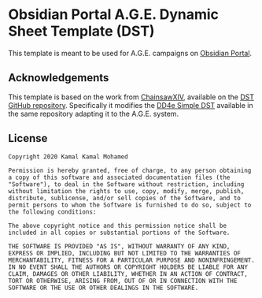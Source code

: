 # Obsidian Portal A.G.E. Dynamic Sheet Template (DST)

This template is meant to be used for A.G.E. campaigns on [Obsidian Portal](https://www.obsidianportal.com/).

## Acknowledgements

This template is based on the work from [ChainsawXIV](https://github.com/ChainsawXIV), available on the [DST GitHub repository](https://github.com/ChainsawXIV/DST). Specifically it modifies the [DD4e Simple DST](https://github.com/ChainsawXIV/DST/tree/master/sheets/chainsawxiv_dd4e_simple) available in the same repository adapting it to the A.G.E. system.

## License

```
Copyright 2020 Kamal Kamal Mohamed

Permission is hereby granted, free of charge, to any person obtaining a copy of this software and associated documentation files (the "Software"), to deal in the Software without restriction, including without limitation the rights to use, copy, modify, merge, publish, distribute, sublicense, and/or sell copies of the Software, and to permit persons to whom the Software is furnished to do so, subject to the following conditions:

The above copyright notice and this permission notice shall be included in all copies or substantial portions of the Software.

THE SOFTWARE IS PROVIDED "AS IS", WITHOUT WARRANTY OF ANY KIND, EXPRESS OR IMPLIED, INCLUDING BUT NOT LIMITED TO THE WARRANTIES OF MERCHANTABILITY, FITNESS FOR A PARTICULAR PURPOSE AND NONINFRINGEMENT. IN NO EVENT SHALL THE AUTHORS OR COPYRIGHT HOLDERS BE LIABLE FOR ANY CLAIM, DAMAGES OR OTHER LIABILITY, WHETHER IN AN ACTION OF CONTRACT, TORT OR OTHERWISE, ARISING FROM, OUT OF OR IN CONNECTION WITH THE SOFTWARE OR THE USE OR OTHER DEALINGS IN THE SOFTWARE.
```
